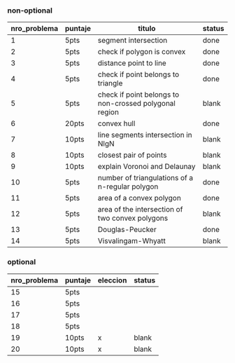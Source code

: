

### non-optional
| nro_problema | puntaje | titulo | status |
|--------------|---------|----------|--------|
| 1            | 5pts    | segment intersection       | done       |
| 2            | 5pts    | check if polygon is convex        | done       |
| 3            | 5pts    | distance point to line            | done   |
| 4            | 5pts    | check if point belongs to triangle        | done        |
| 5            | 5pts    | check if point belongs to non-crossed polygonal region         | blank       |
| 6            | 20pts   | convex hull        | done        |
| 7            | 10pts   | line segments intersection in NlgN        | blank       |
| 8            | 10pts   | closest pair of points         | blank       |
| 9            | 10pts   | explain Voronoi and Delaunay        | blank       |
| 10           | 5pts    | number of triangulations of a n-regular polygon        | done       |
| 11           | 5pts    | area of a convex polygon        | done       |
| 12           | 5pts    | area of the intersection of two convex polygons         | blank       |
| 13           | 5pts    | Douglas-Peucker        | done       |
| 14           | 5pts    | Visvalingam-Whyatt         | blank       |


### optional
| nro_problema | puntaje | eleccion | status |
|--------------|---------|----------|--------|
| 15           | 5pts    |          |        |
| 16           | 5pts    |          |        |
| 17           | 5pts    |          |        |
| 18           | 5pts    |          |        |
| 19           | 10pts   | x        | blank       |
| 20           | 10pts   | x        | blank       |